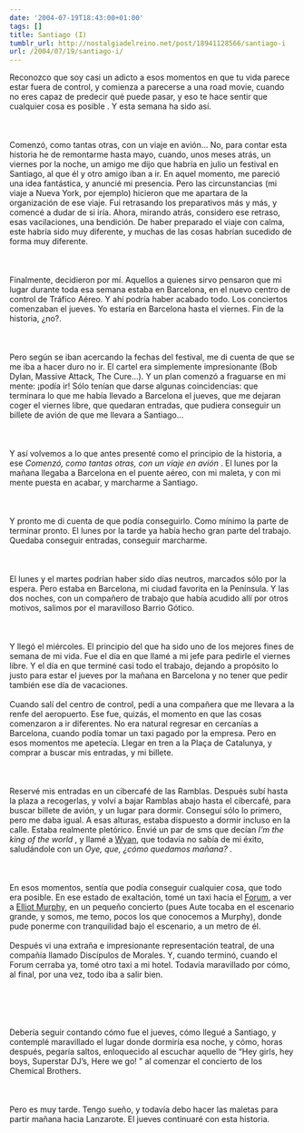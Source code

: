 ```yaml
---
date: '2004-07-19T18:43:00+01:00'
tags: []
title: Santiago (I)
tumblr_url: http://nostalgiadelreino.net/post/18941128566/santiago-i
url: /2004/07/19/santiago-i/
---
```


<p>Reconozco que soy casi un adicto a esos momentos en que tu vida parece estar fuera de control, y comienza a parecerse a una road movie, cuando no eres capaz de predecir qué puede pasar, y eso te hace sentir que cualquier cosa es posible . Y esta semana ha sido así.<br/><br/><br/><br/>Comenzó, como tantas otras, con un viaje en avión&hellip; No, para contar esta historia he de remontarme hasta mayo, cuando,  unos meses atrás, un viernes por la noche, un amigo me dijo que habría en julio un festival en Santiago, al que él y otro amigo iban a ir. En aquel momento, me pareció una idea fantástica, y anuncié mi presencia. Pero las circunstancias (mi viaje a Nueva York, por ejemplo) hicieron que me apartara de la organización de ese viaje. Fui retrasando los preparativos más y más, y comencé a dudar de si iría.  Ahora, mirando atrás, considero ese retraso, esas vacilaciones, una bendición. De haber preparado el viaje con calma, este habría sido muy diferente, y muchas de las cosas habrían sucedido de forma muy diferente.<br/><br/><br/><br/>Finalmente, decidieron por mí. Aquellos a quienes sirvo pensaron que mi lugar durante toda esa semana estaba en Barcelona, en el nuevo centro de control de Tráfico Aéreo. Y ahí podría haber acabado todo. Los conciertos comenzaban el jueves. Yo estaría en Barcelona hasta el viernes. Fin de la historia, ¿no?.<br/><br/><br/><br/>Pero según se iban acercando la fechas del festival, me di cuenta de que se me iba a hacer duro no ir. El cartel era simplemente impresionante (Bob Dylan, Massive Attack, The Cure&hellip;).  Y un plan comenzó a fraguarse en mi mente: ¡podía ir! Sólo tenían que darse algunas coincidencias: que terminara lo que me había llevado a Barcelona el jueves, que me dejaran coger el viernes libre, que quedaran entradas, que pudiera conseguir un billete de avión de que me llevara a Santiago&hellip;<br/><br/><br/><br/>Y así volvemos a lo que antes presenté como el principio de la historia, a ese <em> Comenzó, como tantas otras, con un viaje en avión </em>. El lunes por la mañana llegaba a Barcelona en el puente aéreo, con mi maleta, y con mi mente puesta en acabar, y marcharme a Santiago.<br/><br/><br/><br/>Y pronto me di cuenta de que podía conseguirlo. Como mínimo la parte de terminar pronto. El lunes por la tarde ya había hecho gran parte del trabajo. Quedaba conseguir entradas, conseguir marcharme.<br/><br/><br/><br/>El lunes y el martes podrían haber sido días neutros, marcados sólo por la espera. Pero estaba en Barcelona, mi ciudad favorita en la Península. Y las dos noches, con un compañero de trabajo que había acudido allí por otros motivos, salimos por el maravilloso Barrio Gótico.<br/><br/><br/><br/>Y llegó el miércoles. El principio del que ha sido uno de los mejores fines de semana de mi vida. Fue el día en que llamé a mi jefe para pedirle el viernes libre. Y el día en que terminé casi todo el trabajo, dejando a propósito lo justo para estar el jueves por la mañana en Barcelona y no tener que pedir también ese día de vacaciones.<br/><br/>Cuando salí del centro de control, pedí a una compañera que me llevara a la renfe del aeropuerto. Ese fue, quizás, el momento en que las cosas comenzaron a ir diferentes. No era natural regresar en cercanías a Barcelona, cuando podía tomar un taxi pagado por la empresa. Pero en esos momentos me apetecía. Llegar en tren a la Plaça de Catalunya, y comprar a buscar mis entradas, y mi billete.<br/><br/><br/><br/>Reservé mis entradas en un cibercafé de las Ramblas. Después subí hasta la plaza a recogerlas, y volví a bajar Ramblas abajo hasta el cibercafé, para buscar billete de avión, y un lugar para dormir. Conseguí sólo lo primero, pero me daba igual. A esas alturas, estaba dispuesto a dormir incluso en la calle. Estaba realmente pletórico. Envié un par de sms que decían <em> I&rsquo;m the king of the world </em>, y llamé a <a href="http://finitud.blogspot.com">Wyan</a>, que todavía no sabía de mi éxito, saludándole con un <em> Oye, que, ¿cómo quedamos mañana? </em>.<br/><br/><br/><br/>En esos momentos, sentía que podía conseguir cualquier cosa, que todo era posible. En ese estado de exaltación, tomé un taxi hacia el <a href="http://www.barcelona2004.org/esp/">Forum</a>, a ver a  <a href="http://www.elliottmurphy.com/"> Elliot Murphy</a>, en un pequeño concierto (pues Aute tocaba en el escenario grande, y somos, me temo, pocos los que conocemos a Murphy), donde pude ponerme con tranquilidad bajo el escenario, a un metro de él.<br/><br/>Después vi una extraña e impresionante representación teatral, de una compañía llamado Discípulos de Morales. Y, cuando terminó, cuando el Forum cerraba ya, tomé otro taxi a mi hotel. Todavía maravillado por cómo, al final, por una vez, todo iba a salir bien.<br/><br/><br/><br/><br/><br/>Debería seguir contando cómo fue el jueves, cómo llegué a Santiago, y contemplé maravillado el lugar donde dormiría esa noche, y cómo, horas después, pegaría saltos, enloquecido al escuchar aquello de &ldquo;Hey girls, hey boys, Superstar DJ&rsquo;s, Here we go! &rdquo; al comenzar el concierto de los Chemical Brothers.<br/><br/><br/><br/>Pero es muy tarde. Tengo sueño, y todavía debo hacer las maletas para partir mañana hacia Lanzarote. El jueves continuaré con esta historia.</p><div class="blogger-post-footer"><img width="1" height="1" src="https://blogger.googleusercontent.com/tracker/1180118427259117074-8763166745420197263?l=nostalgiadelreino.blogspot.com" alt=""/></div>